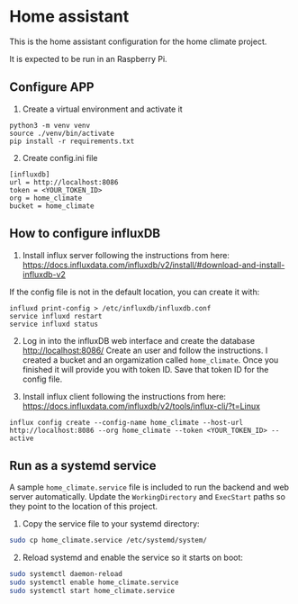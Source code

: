# Home assistant


This is the home assistant configuration for the home climate project.

It is expected to be run in an Raspberry Pi. 


## Configure APP

1. Create a virtual environment and activate it

```
python3 -m venv venv
source ./venv/bin/activate
pip install -r requirements.txt
```


2. Create config.ini file

```
[influxdb]
url = http://localhost:8086
token = <YOUR_TOKEN_ID>
org = home_climate
bucket = home_climate
```



## How to configure influxDB

1. Install influx server following the instructions from here: https://docs.influxdata.com/influxdb/v2/install/#download-and-install-influxdb-v2

If the config file is not in the default location, you can create it with:
```
influxd print-config > /etc/influxdb/influxdb.conf
service influxd restart
service influxd status
```

2. Log in into the influxDB web interface and create the database [http://localhost:8086/](http://localhost:8086/) Create an user and follow the instructions. I created a bucket and an orgamization called `home_climate`. Once you finished it will provide you with token ID. Save that token ID for the config file.


3. Install influx client following the instructions from here: https://docs.influxdata.com/influxdb/v2/tools/influx-cli/?t=Linux

```
influx config create --config-name home_climate --host-url http://localhost:8086 --org home_climate --token <YOUR_TOKEN_ID> --active
```

## Run as a systemd service

A sample `home_climate.service` file is included to run the backend and web server automatically.
Update the `WorkingDirectory` and `ExecStart` paths so they point to the location of this project.

1. Copy the service file to your systemd directory:

```bash
sudo cp home_climate.service /etc/systemd/system/
```

2. Reload systemd and enable the service so it starts on boot:

```bash
sudo systemctl daemon-reload
sudo systemctl enable home_climate.service
sudo systemctl start home_climate.service
```
